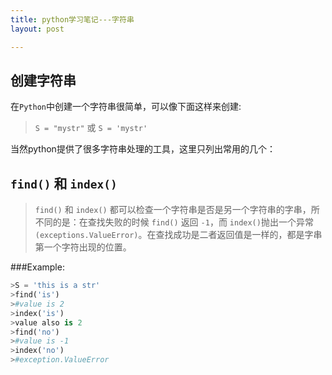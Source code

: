 ```yaml
---
title: python学习笔记---字符串
layout: post

---
```



## 创建字符串

在`Python`中创建一个字符串很简单，可以像下面这样来创建:

>`S = "mystr"` 或 `S = 'mystr'`

当然python提供了很多字符串处理的工具，这里只列出常用的几个：

## `find()` 和 `index()` 

>`find()` 和 `index()` 都可以检查一个字符串是否是另一个字符串的字串，所不同的是：在查找失败的时候 `find()` 返回 `-1`，而 `index()`抛出一个异常`(exceptions.ValueError)`。在查找成功是二者返回值是一样的，都是字串第一个字符出现的位置。

###Example:
```python
>S = 'this is a str'
>find('is') 
>#value is 2
>index('is')
>value also is 2
>find('no')
>#value is -1
>index('no')
>#exception.ValueError
```
